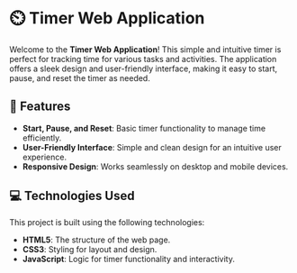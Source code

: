 # ⏲️ Timer Web Application

Welcome to the **Timer Web Application**! This simple and intuitive timer is perfect for tracking time for various tasks and activities. The application offers a sleek design and user-friendly interface, making it easy to start, pause, and reset the timer as needed.

## 🎯 Features

- **Start, Pause, and Reset**: Basic timer functionality to manage time efficiently.
- **User-Friendly Interface**: Simple and clean design for an intuitive user experience.
- **Responsive Design**: Works seamlessly on desktop and mobile devices.

## 💻 Technologies Used

This project is built using the following technologies:

- **HTML5**: The structure of the web page.
- **CSS3**: Styling for layout and design.
- **JavaScript**: Logic for timer functionality and interactivity.
